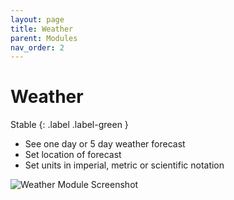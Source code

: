 ```yaml
---
layout: page
title: Weather
parent: Modules
nav_order: 2
---
```


# Weather

Stable
{: .label .label-green }

-   See one day or 5 day weather forecast
-   Set location of forecast
-   Set units in imperial, metric or scientific notation

![Weather Module Screenshot](/bug/assets/images/screenshots/module-weather.png)
